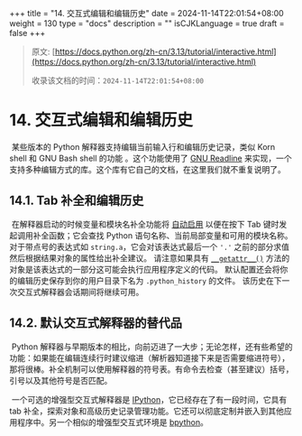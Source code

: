 +++
title = "14. 交互式编辑和编辑历史"
date = 2024-11-14T22:01:54+08:00
weight = 130
type = "docs"
description = ""
isCJKLanguage = true
draft = false
+++

> 原文: [https://docs.python.org/zh-cn/3.13/tutorial/interactive.html](https://docs.python.org/zh-cn/3.13/tutorial/interactive.html)
>
> 收录该文档的时间：`2024-11-14T22:01:54+08:00`

# 14. 交互式编辑和编辑历史

​	某些版本的 Python 解释器支持编辑当前输入行和编辑历史记录，类似 Korn shell 和 GNU Bash shell 的功能 。这个功能使用了 [GNU Readline](https://tiswww.case.edu/php/chet/readline/rltop.html) 来实现，一个支持多种编辑方式的库。这个库有它自己的文档，在这里我们就不重复说明了。



## 14.1. Tab 补全和编辑历史

​	在解释器启动的时候变量和模块名补全功能将 [自动启用](https://docs.python.org/zh-cn/3.13/library/site.html#rlcompleter-config) 以便在按下 Tab 键时发起调用补全函数；它会查找 Python 语句名称、当前局部变量和可用的模块名称。 对于带点号的表达式如 `string.a`，它会对该表达式最后一个 `'.'` 之前的部分求值然后根据结果对象的属性给出补全建议。 请注意如果具有 [`__getattr__()`](https://docs.python.org/zh-cn/3.13/reference/datamodel.html#object.__getattr__) 方法的对象是该表达式的一部分这可能会执行应用程序定义的代码。 默认配置还会将你的编辑历史保存到你的用户目录下名为 `.python_history` 的文件。 该历史在下一次交互式解释器会话期间将继续可用。



## 14.2. 默认交互式解释器的替代品

​	Python 解释器与早期版本的相比，向前迈进了一大步；无论怎样，还有些希望的功能：如果能在编辑连续行时建议缩进（解析器知道接下来是否需要缩进符号），那将很棒。补全机制可以使用解释器的符号表。有命令去检查（甚至建议）括号，引号以及其他符号是否匹配。

​	一个可选的增强型交互式解释器是 [IPython](https://ipython.org/)，它已经存在了有一段时间，它具有 tab 补全，探索对象和高级历史记录管理功能。它还可以彻底定制并嵌入到其他应用程序中。另一个相似的增强型交互式环境是 [bpython](https://bpython-interpreter.org/)。
